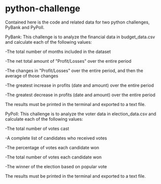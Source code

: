 # python-challenge
Contained here is the code and related data for two python challenges, PyBank and PyPoll.

PyBank:
This challenge is to analyze the financial data in budget_data.csv and calculate each of the following values:

  -The total number of months included in the dataset
  
  -The net total amount of "Profit/Losses" over the entire period
  
  -The changes in "Profit/Losses" over the entire period, and then the average of those changes
  
  -The greatest increase in profits (date and amount) over the entire period
  
  -The greatest decrease in profits (date and amount) over the entire period
  
The results must be printed in the terminal and exported to a text file.

PyPoll:
This challenge is to analyze the voter data in election_data.csv and calculate each of the following values:

  -The total number of votes cast
  
  -A complete list of candidates who received votes
  
  -The percentage of votes each candidate won
  
  -The total number of votes each candidate won
  
  -The winner of the election based on popular vote
  
The results must be printed in the terminal and exported to a text file.
